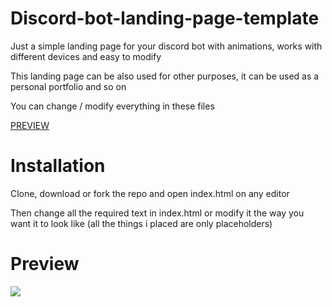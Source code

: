 # Discord-bot-landing-page-template
Just a simple landing page for your discord bot with animations, works with different devices and easy to modify

This landing page can be also used for other purposes, it can be used as a personal portfolio and so on

You can change / modify everything in these files

[PREVIEW](#PREVIEW)

# Installation

Clone, download or fork the repo and open index.html on any editor

Then change all the required text in index.html or modify it the way you want it to look like (all the things i placed are only placeholders)

# Preview
<img src="https://i.imgur.com/WJXEFjx.png">

